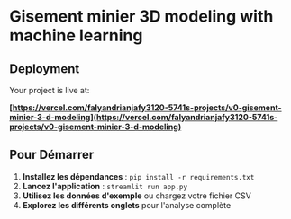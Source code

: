 # Gisement minier 3D modeling with machine learning

## Deployment

Your project is live at:

**[https://vercel.com/falyandrianjafy3120-5741s-projects/v0-gisement-minier-3-d-modeling](https://vercel.com/falyandrianjafy3120-5741s-projects/v0-gisement-minier-3-d-modeling)**

## Pour Démarrer

1. **Installez les dépendances** : `pip install -r requirements.txt`
2. **Lancez l'application** : `streamlit run app.py`
3. **Utilisez les données d'exemple** ou chargez votre fichier CSV
4. **Explorez les différents onglets** pour l'analyse complète
